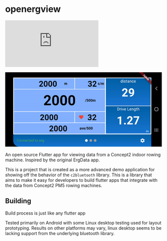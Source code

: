# openergview

[![Matrix](https://img.shields.io/matrix/openrowing:matrix.org?label=openrowing%20matrix%20space)](https://matrix.to/#/#openrowing:matrix.org)

![A screenshot of a work-in-progress version of the app](demo.gif)

An open source Flutter app for viewing data from a Concept2 indoor rowing machine. Inspired by the original ErgData app.

This is a project that is created as a more advanced demo application for showing off the behavior of the `c2bluetooth` library. This is a library that aims to make it easy for developers to build flutter apps that integrate with the data from Concept2 PM5 rowing machines. 

## Building
Build process is just like any flutter app



Tested primarily on Android with some Linux desktop testing used for layout prototyping. Results on other platforms may vary, linux desktop seems to be lacking support from the underlying bluetooth library.